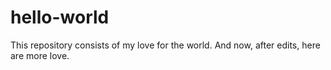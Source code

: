 # hello-world
This repository consists of my love for the world. And now, after edits, here are more love.
